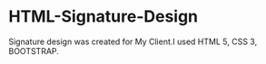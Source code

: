 # HTML-Signature-Design
Signature design was created for My Client.I used HTML 5, CSS 3, BOOTSTRAP.
